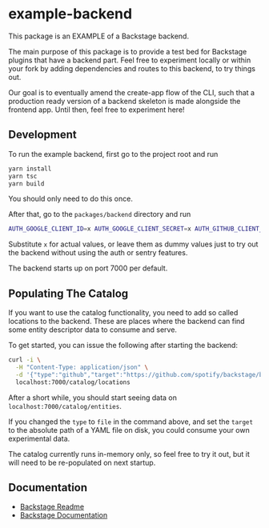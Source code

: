 # example-backend

This package is an EXAMPLE of a Backstage backend.

The main purpose of this package is to provide a test bed for Backstage plugins
that have a backend part. Feel free to experiment locally or within your fork
by adding dependencies and routes to this backend, to try things out.

Our goal is to eventually amend the create-app flow of the CLI, such that a
production ready version of a backend skeleton is made alongside the frontend
app. Until then, feel free to experiment here!

## Development

To run the example backend, first go to the project root and run

```bash
yarn install
yarn tsc
yarn build
```

You should only need to do this once.

After that, go to the `packages/backend` directory and run

```bash
AUTH_GOOGLE_CLIENT_ID=x AUTH_GOOGLE_CLIENT_SECRET=x AUTH_GITHUB_CLIENT_ID=x AUTH_GITHUB_CLIENT_SECRET=x SENTRY_TOKEN=x LOG_LEVEL=debug yarn start
```

Substitute `x` for actual values, or leave them as
dummy values just to try out the backend without using the auth or sentry features.

The backend starts up on port 7000 per default.

## Populating The Catalog

If you want to use the catalog functionality, you need to add so called locations
to the backend. These are places where the backend can find some entity descriptor
data to consume and serve.

To get started, you can issue the following after starting the backend:

```bash
curl -i \
  -H "Content-Type: application/json" \
  -d '{"type":"github","target":"https://github.com/spotify/backstage/blob/master/plugins/catalog-backend/fixtures/two_components.yaml"}' \
  localhost:7000/catalog/locations
```

After a short while, you should start seeing data on `localhost:7000/catalog/entities`.

If you changed the `type` to `file` in the command above, and set the `target`
to the absolute path of a YAML file on disk, you could consume your own experimental data.

The catalog currently runs in-memory only, so feel free to try it out, but it will
need to be re-populated on next startup.

## Documentation

- [Backstage Readme](https://github.com/spotify/backstage/blob/master/README.md)
- [Backstage Documentation](https://github.com/spotify/backstage/blob/master/docs/README.md)
